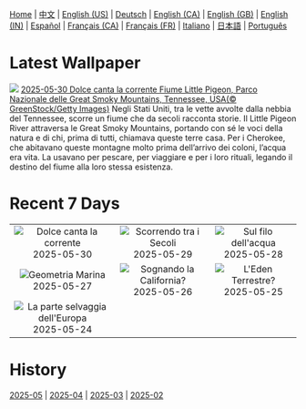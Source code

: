 [Home](../README.md) | [中文](zh-CN.md) | [English (US)](en-US.md) | [Deutsch](de-DE.md) | [English (CA)](en-CA.md) | [English (GB)](en-GB.md) | [English (IN)](en-IN.md) | [Español](es-ES.md) | [Français (CA)](fr-CA.md) | [Français (FR)](fr-FR.md) | [Italiano](it-IT.md) | [日本語](ja-JP.md) | [Português](pt-BR.md)

# Latest Wallpaper
![](https://www.bing.com/th?id=OHR.LittlePigeonRiver_IT-IT1807202812_UHD.jpg)
[2025-05-30 Dolce canta la corrente Fiume Little Pigeon, Parco Nazionale delle Great Smoky Mountains, Tennessee, USA(© GreenStock/Getty Images)](https://www.bing.com/th?id=OHR.LittlePigeonRiver_IT-IT1807202812_UHD.jpg)
Negli Stati Uniti, tra le vette avvolte dalla nebbia del Tennessee, scorre un fiume che da secoli racconta storie. Il Little Pigeon River attraversa le Great Smoky Mountains, portando con sé le voci della natura e di chi, prima di tutti, chiamava queste terre casa. Per i Cherokee, che abitavano queste montagne molto prima dell’arrivo dei coloni, l’acqua era vita. La usavano per pescare, per viaggiare e per i loro rituali, legando il destino del fiume alla loro stessa esistenza.

# Recent 7 Days
|  |  |  |
|:---:|:---:|:---:|
| ![](https://www.bing.com/th?id=OHR.LittlePigeonRiver_IT-IT1807202812_400x240.jpg "Dolce canta la corrente") 2025-05-30 | ![](https://www.bing.com/th?id=OHR.MiravetSpain_IT-IT4503014691_400x240.jpg "Scorrendo tra i Secoli") 2025-05-29 | ![](https://www.bing.com/th?id=OHR.KelpOtter_IT-IT4372349313_400x240.jpg "Sul filo dell'acqua") 2025-05-28 |
| ![](https://www.bing.com/th?id=OHR.OmbrelliMassa_IT-IT4285785207_400x240.jpg "Geometria Marina") 2025-05-27 | ![](https://www.bing.com/th?id=OHR.MountHamilton_IT-IT9272623470_400x240.jpg "Sognando la California?") 2025-05-26 | ![](https://www.bing.com/th?id=OHR.ButchartFlowers_IT-IT6049925275_400x240.jpg "L'Eden Terrestre?") 2025-05-25 |
| ![](https://www.bing.com/th?id=OHR.JotunheimenPark_IT-IT9090188682_400x240.jpg "La parte selvaggia dell'Europa") 2025-05-24 |  |  |

# History
[2025-05](../archives/wallpaper/it-IT/w_2025_05.md) | [2025-04](../archives/wallpaper/it-IT/w_2025_04.md) | [2025-03](../archives/wallpaper/it-IT/w_2025_03.md) | [2025-02](../archives/wallpaper/it-IT/w_2025_02.md)
